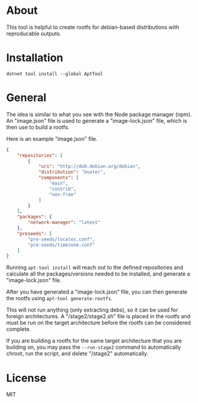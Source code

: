 # About

This tool is helpful to create rootfs for debian-based distributions with reproducable outputs.

# Installation

```
dotnet tool install --global AptTool
```

# General

The idea is similar to what you see with the Node package manager (npm). An "image.json" file is used to generate a "image-lock.json" file, which is then use to build a rootfs.

Here is an example "image.json" file.

```json
{
    "repositories": [
        {
            "uri": "http://deb.debian.org/debian",
            "distribution": "buster",
            "components": [
                "main",
                "contrib",
                "non-free"
            ]
        }
    ],
    "packages": {
        "network-manager": "latest"
    },
    "preseeds": [
        "pre-seeds/locales.conf",
        "pre-seeds/timezone.conf"
    ]
}
```

Running ```apt-tool install``` will reach out to the defined repositories and calculate all the packages/versions needed to be installed, and generate a "image-lock.json" file.

After you have generated a "image-lock.json" file, you can then generate the rootfs using ```apt-tool generate-rootfs```.

This will not run anything (only extracting debs), so it can be used for foreign architectures. A "/stage2/stage2.sh" file is placed in the rootfs and must be run on the target architecture before the rootfs can be considered complete.

If you are building a rootfs for the same target architecture that you are building on, you may pass the ```--run-stage2``` command to automatically chroot, run the script, and delete "/stage2" automatically.

# License

MIT